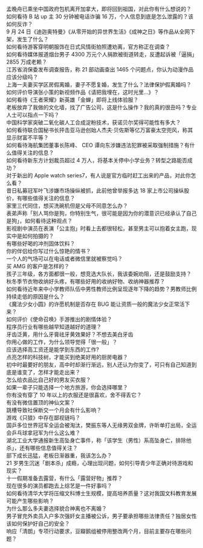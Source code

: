 孟晚舟已乘坐中国政府包机离开加拿大，即将回到祖国，对此你有什么想说的？  
如何看待 B 站 up 主 30 分钟被电话诈骗 16 万，个人信息到底是怎么泄露的？该如何反诈？  
9 月 24 日《迪迦奥特曼》《从零开始的异世界生活》《成神之日》等作品从全网下架，发生了什么？  
如何看待游客穿明朝服饰在日式风情街拍照遭劝离，官方称正在调查？  
如何看待媒体报道烟台男子 4300 万元个人捐款被街道转走，反遭起诉被「逼捐」2855 万成老赖？  
江苏省消保委发布调查报告，称 21 部动画查出 1465 个问题点，你认为动漫作品应该分级吗？  
上海一夫妻买学区房假离婚，妻子不愿复婚，发生了什么？法律保护假离婚吗？  
如何评价导演张小策的新视频作品《请把我埋在，这时光里...》？  
如何看待《王者荣耀》新英雄「金蝉」即将上线体验服？  
老板放弃了我做的文化墙，找了广告公司，这是什么操作？我的真的很丑吗？专业人士可以指点一下吗？  
中国科学家突破二氧化碳人工合成淀粉技术，获诺贝尔奖得可能性有多大？  
如何看待联合国秘书长抨击亚马逊创始人杰夫·贝佐斯等亿万富豪太空兜风，称其显示财富不平等？  
如何看待海航集团董事长陈峰、 CEO 谭向东涉嫌违法犯罪被采取强制措施？有什么值得关注的信息？  
如何看待新东方计划裁员超过 4 万人，将基本关停中小学业务？转型之路能否成功？  
对于新出的 Apple watch  series7，有人说是官方临时赶工出来的产品，对此你怎么看？  
昔日私募冠军叶飞涉嫌市场操纵被抓，此前他曾举报多达 18 家上市公司操纵股价，有哪些值得关注的信息？  
家里三代同住，想买洗碗机但是父母不同意怎么办？  
表弟声称「别人骂你是狗，你特别生气，很可能是因为你的潜意识已经承认了自己是狗」，如何看待这种观点？  
影视剧中演员在表演「公主抱」时看上去都很轻松，甚至男主可以抱着女主跑，现实中是如何拍摄的？  
有哪些好喝的冲剂固体饮料？  
你的伴侣给你写过什么惊艳的情书？  
一个人的气场可以在电话或者微信里就被察觉吗？  
买 AMG 的客户是怎样的？  
孩子三年级，各方面都很一般，想竞选大队长，我该委婉劝阻，还是鼓励支持？  
秋冬季节衣物收纳好头疼，有哪些好用的收纳好物、收纳神器推荐？  
如何看待近年来中小学教师队伍中男性教师比例呈现逐年下降的趋势？男教师比例持续走低的原因是什么？  
《魔法少女小圆》的许愿机制是否存在 BUG 能让资质一般的魔法少女正常活下来？  
如何评价《使命召唤》手游推出的剧情体验？  
程序员行业有哪些越早知道越好的道理？  
牙齿泛黄，用什么牙膏祛牙黄效果好？不想去美白牙齿  
你用心做的工作，为什么领导觉得「很一般」？  
应该选择高工资还是能学到东西的工作?  
点亮怎样的科技树，才能买到绝美好用的厨房电器？  
初中时最要好的朋友，高中时却渐行渐远，别人还认为你变了，可只有自己知道到底是谁变了，怎样才能走出来？  
怎么给衣品比自己好的男友买衣服？  
如果一辈子只能选择一个地方旅游，你会选择哪里？  
你有没有穿了 10 年以上的衣服还是很喜欢，舍不得丢它？  
有没有微信置顶的神仙文案？  
跳槽导致社保断交一个月会有什么影响？  
游戏《只狼》中存在鄙视链吗？  
国乒多位世界冠军全运会被淘汰，樊振东等人无缘男双金牌，许昕单打出局，全运会乒乓球拿冠军为什么这么难？  
湖北工业大学通报新生高坠身亡事件，称「该学生（男性）系高坠身亡，排除他杀」，还有哪些信息值得关注？  
部下成长迅猛，老板日渐器重，我该怎么办？  
21 岁男生沉迷「剧本杀」成瘾，心理出现问题，如何引导青少年正确对待游戏和现实？  
十一假期准备去露营，有什么「露营好物」推荐？  
现在很多的演员都跑去上综艺是一件好事吗？  
如何看待清华大学将压缩文科博士生规模，提高培养质量？这对我国文科教育发展可能产生哪些影响？  
为什么那么多夫妻选择貌合神离也不离婚？  
男子冒充外卖员入户多次强奸女主播被公诉，男子要承担哪些法律责任？独居女性该如何保护好自己的安全？  
响应「清朗」专项行动要求，豆瓣鹅组被停用整改两个月，目前主要存在哪些问题？  
